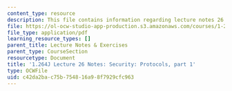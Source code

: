 ```yaml
---
content_type: resource
description: This file contains information regarding lecture notes 26.
file: https://ol-ocw-studio-app-production.s3.amazonaws.com/courses/1-264j-database-internet-and-systems-integration-technologies-fall-2013/c42da2bac75b754816a98f7929cfc963_MIT1_264JF13_lect_26.pdf
file_type: application/pdf
learning_resource_types: []
parent_title: Lecture Notes & Exercises
parent_type: CourseSection
resourcetype: Document
title: '1.264J Lecture 26 Notes: Security: Protocols, part 1'
type: OCWFile
uid: c42da2ba-c75b-7548-16a9-8f7929cfc963
---
```

